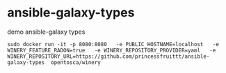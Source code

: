 # ansible-galaxy-types
demo ansible-galaxy types
```
sudo docker run -it -p 8080:8080   -e PUBLIC_HOSTNAME=localhost   -e WINERY_FEATURE_RADON=true   -e WINERY_REPOSITORY_PROVIDER=yaml   -e WINERY_REPOSITORY_URL=https://github.com/princessfruittt/ansible-galaxy-types  opentosca/winery
```

